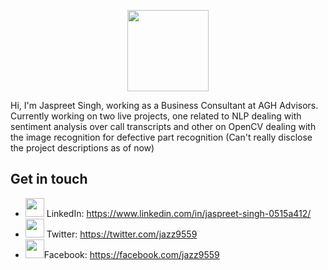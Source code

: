 <p align="center">
<img src="https://user-images.githubusercontent.com/82469151/147878822-7fbf636e-ecd2-48d2-9dac-253343581bf4.png" width="130">
</p>

Hi, I'm Jaspreet Singh, working as a Business Consultant at AGH Advisors. Currently working on two live projects, one related to NLP dealing with sentiment analysis over call transcripts and other on OpenCV dealing with the image recognition for defective part recognition (Can't really disclose the project descriptions as of now) 

## Get in touch
- <img src="https://user-images.githubusercontent.com/82469151/147878575-400e57ac-863b-4a40-a96e-07d60a3907da.gif" width="30"> LinkedIn: https://www.linkedin.com/in/jaspreet-singh-0515a412/
- <img src="https://user-images.githubusercontent.com/82469151/147878725-f1f127f3-ed41-4d5c-90de-e3258f301501.gif" width="30"> Twitter: https://twitter.com/jazz9559
- <img src="https://user-images.githubusercontent.com/82469151/147878720-af685b70-f4f2-41f2-8f7d-d95fb9269972.gif" width="30">Facebook: https://facebook.com/jazz9559


